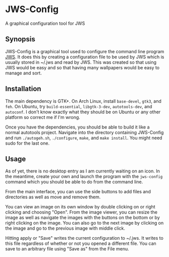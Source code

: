 # JWS-Config
A graphical configuration tool for JWS

## Synopsis
JWS-Config is a graphical tool used to configure the command line program
[JWS](https://github.com/JasonWaataja/JWS).  It does this by creating a
configuration file to be used by JWS which is usually stored in ~/.jws and read
by JWS. This was created so that using JWS would be easy and so that having many
wallpapers would be easy to manage and sort.

## Installation
The main dependency is GTK+. On Arch Linux, install `base-devel`, `gtk3`, and
`feh`. On Ubuntu, try `build-essential`, `libgtk-3-dev`, `autotools-dev`, and
`autoconf`. I don't know exactly what they should be on Ubuntu or any other
platform so correct me if I'm wrong.

Once you have the dependencies, you should be able to build it like a normal
autotools project. Navigate into the directory containing JWS-Config and run
`./autogeh.sh`, `./configure`, `make`, and `make install`. You might need sudo
for the last one.

## Usage
As of yet, there is no desktop entry as I am currently waiting on an icon. In
the meantime, create your own and launch the program with the `jws-config`
command which you should be able to do from the command line.

From the main interface, you can use the side buttons to add files and
directories as well as move and remove them.

You can view an image on its own window by double clicking on or right clicking
and choosing "Open". From the image viewer, you can resize the image as well as
navigate the images with the buttons on the bottom or by right clicking on the
image. You can also go to the next image by clicking on the image and go to the
previous image with middle click.

Hitting apply or "Save" writes the current configuration to ~/.jws. It writes to
this file regardless of whether or not you opened a different file. You can save
to an arbitrary file using "Save as" from the File menu.

